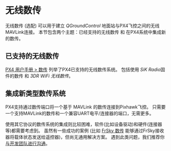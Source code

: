 # 无线数传

无线数传 (选配) 可以用于建立 *QGroundControl* 地面站与PX4飞控之间的无线MAVLink连接。 本节包含两个主题：已经支持的无线数传 和 在PX4系统中集成新的数传。

## 已支持的无线数传

[PX4 用户手册 > 数传](http://docs.px4.io/en/telemetry/) 列举了PX4已支持的无线数传系统。 包括使用 *SiK Radio*固件的数传 和 *3DR WiFi 无线数传*。

## 集成新类型数传系统

PX4支持通过数传端口将一个基于 MAVLink 的数传连接到Pixhawk飞控。 只需要一个支持MAVLink的数传和一个兼容UART电平/连接器的端口，无需更多。

使用其它协议的数传系统的集成则比较困难，软件(比如设备驱动)和硬件(连接器等)都需要考虑到。 虽然有一些成功的案例 (比如 [FrSky 数传](https://docs.px4.io/en/peripherals/frsky_telemetry.html) 能够通过FrSky接收器将载体状态发送给遥控器)，但尚无通用解决方案。 遇到此类问题，我们推荐你[与开发团队进行沟通](../README.md#support)。